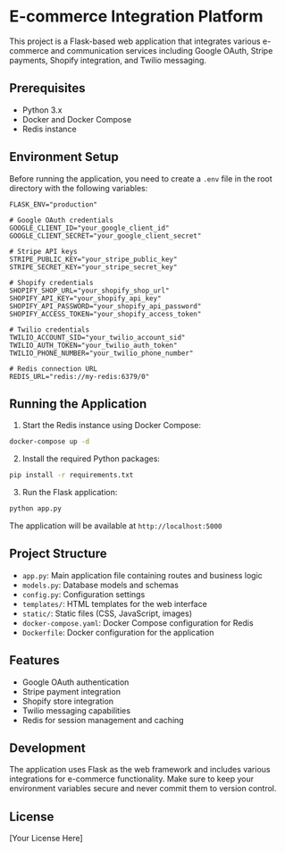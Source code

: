 # E-commerce Integration Platform

This project is a Flask-based web application that integrates various e-commerce and communication services including Google OAuth, Stripe payments, Shopify integration, and Twilio messaging.

## Prerequisites

- Python 3.x
- Docker and Docker Compose
- Redis instance

## Environment Setup

Before running the application, you need to create a `.env` file in the root directory with the following variables:

```env
FLASK_ENV="production"

# Google OAuth credentials
GOOGLE_CLIENT_ID="your_google_client_id"
GOOGLE_CLIENT_SECRET="your_google_client_secret"

# Stripe API keys
STRIPE_PUBLIC_KEY="your_stripe_public_key"
STRIPE_SECRET_KEY="your_stripe_secret_key"

# Shopify credentials
SHOPIFY_SHOP_URL="your_shopify_shop_url"
SHOPIFY_API_KEY="your_shopify_api_key"
SHOPIFY_API_PASSWORD="your_shopify_api_password"
SHOPIFY_ACCESS_TOKEN="your_shopify_access_token"

# Twilio credentials
TWILIO_ACCOUNT_SID="your_twilio_account_sid"
TWILIO_AUTH_TOKEN="your_twilio_auth_token"
TWILIO_PHONE_NUMBER="your_twilio_phone_number"

# Redis connection URL
REDIS_URL="redis://my-redis:6379/0"
```

## Running the Application

1. Start the Redis instance using Docker Compose:
```bash
docker-compose up -d
```

2. Install the required Python packages:
```bash
pip install -r requirements.txt
```

3. Run the Flask application:
```bash
python app.py
```

The application will be available at `http://localhost:5000`

## Project Structure

- `app.py`: Main application file containing routes and business logic
- `models.py`: Database models and schemas
- `config.py`: Configuration settings
- `templates/`: HTML templates for the web interface
- `static/`: Static files (CSS, JavaScript, images)
- `docker-compose.yaml`: Docker Compose configuration for Redis
- `Dockerfile`: Docker configuration for the application

## Features

- Google OAuth authentication
- Stripe payment integration
- Shopify store integration
- Twilio messaging capabilities
- Redis for session management and caching

## Development

The application uses Flask as the web framework and includes various integrations for e-commerce functionality. Make sure to keep your environment variables secure and never commit them to version control.

## License

[Your License Here]
